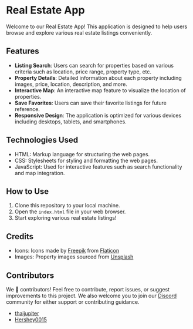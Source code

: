 # Real Estate App

Welcome to our Real Estate App! This application is designed to help users browse and explore various real estate listings conveniently.

## Features

- **Listing Search**: Users can search for properties based on various criteria such as location, price range, property type, etc.
- **Property Details**: Detailed information about each property including images, price, location, description, and more.
- **Interactive Map**: An interactive map feature to visualize the location of properties.
- **Save Favorites**: Users can save their favorite listings for future reference.
- **Responsive Design**: The application is optimized for various devices including desktops, tablets, and smartphones.

## Technologies Used

- HTML: Markup language for structuring the web pages.
- CSS: Stylesheets for styling and formatting the web pages.
- JavaScript: Used for interactive features such as search functionality and map integration.

## How to Use

1. Clone this repository to your local machine.
2. Open the `index.html` file in your web browser.
3. Start exploring various real estate listings!

## Credits

- Icons: Icons made by [Freepik](https://www.flaticon.com/authors/freepik) from [Flaticon](https://www.flaticon.com/)
- Images: Property images sourced from [Unsplash](https://unsplash.com/)

## Contributors

We 💖 contributors! Feel free to contribute, report issues, or suggest improvements to this project. We also welcome you to join our [Discord](https://discord.gg/6vGJnhUr) community for either support or contributing guidance.

- [thaijupiter](https://github.com/thaijupiter)
- [Hershey0015](https://github.com/Hershey0015)
